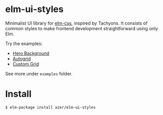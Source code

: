 # elm-ui-styles

Minimalist UI library for [elm-css](https://github.com/rtfeldman/elm-css), inspired by Tachyons. It consists of common styles to make frontend development straightforward using only Elm.

Try the examples:

* [Hero Background](https://ellie-app.com/mMDGLSWLqGa1)
* [Autogrid]()
* [Custom Grid](https://ellie-app.com/mP59YVqd8Va1)

See more under `examples` folder.

# Install

```bash
$ elm-package install azer/elm-ui-styles
```
